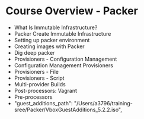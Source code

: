 # Course Overview - Packer
* What Is Immutable Infrastructure?
* Packer Create Immutable Infrastructure
* Setting up packer environment
* Creating images with Packer
* Dig deep packer
* Provisioners - Configuration Management
* Configuration Management Provisioners
* Provisioners - File
* Provisioners - Script
* Multi-provider Builds
* Post-processors: Vagrant
* Pre-processors
*
  "guest_additions_path": "/Users/a3796/training-sree/Packer/VboxGuestAdditions_5.2.2.iso",
